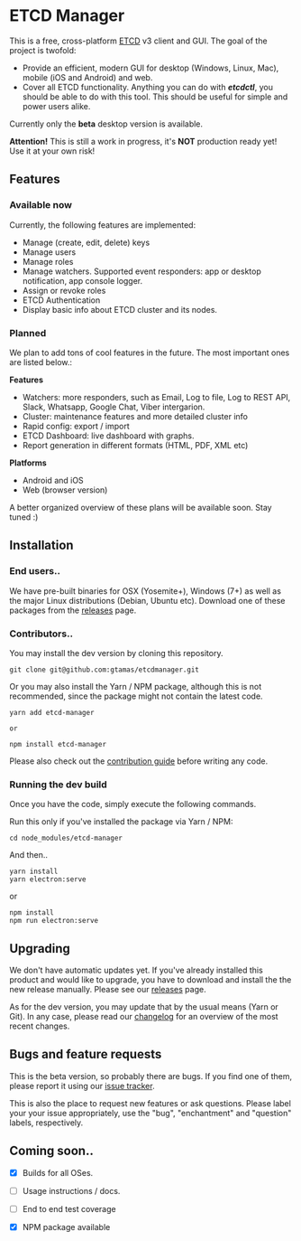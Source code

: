 # ETCD Manager
This is a free, cross-platform [ETCD](http://www.etcd.io) v3 client and GUI. The goal of the project is twofold:

- Provide an efficient, modern GUI for desktop (Windows, Linux, Mac), mobile (iOS and Android) and web.
- Cover all ETCD functionality. Anything you can do with ***etcdctl***, you should be able to do with this tool. This should be useful for simple and power users alike.

Currently only the **beta** desktop version is available.

**Attention!**
This is still a work in progress, it's **NOT** production ready yet! Use it at your own risk!

## Features

### Available now

Currently, the following features are implemented:

- Manage (create, edit, delete) keys
- Manage users
- Manage roles
- Manage watchers. Supported event responders: app or desktop notification, app console logger.
- Assign or revoke roles
- ETCD Authentication
- Display basic info about ETCD cluster and its nodes.

### Planned

We plan to add tons of cool features in the future. The most important ones are listed below.:

**Features**

- Watchers: more responders, such as Email, Log to file, Log to REST API, Slack, Whatsapp, Google Chat, Viber intergarion.
- Cluster: maintenance features and more detailed cluster info
- Rapid config: export / import
- ETCD Dashboard: live dashboard with graphs.
- Report generation in different formats (HTML, PDF, XML etc)

**Platforms**

- Android and iOS 
- Web (browser version)

A better organized overview of these plans will be available soon. Stay tuned :) 

## Installation

### End users..

We have pre-built binaries for OSX (Yosemite+), Windows (7+) as well as the major Linux distributions (Debian, Ubuntu etc). Download one of these packages from the [releases](https://github.com/gtamas/etcdmanager/releases) page.

### Contributors..

You may install the dev version by cloning this repository.

```
git clone git@github.com:gtamas/etcdmanager.git
```

Or you may also install the Yarn / NPM package, although this is not recommended, since the package might not contain the latest code.

```
yarn add etcd-manager

or

npm install etcd-manager
```

Please also check out the [contribution guide](./CONTRIBUTION.md) before writing any code.

### Running the dev build

Once you have the code, simply execute the following commands. 

Run this only if you've installed the package via Yarn / NPM:

```
cd node_modules/etcd-manager
```

And then..

```
yarn install
yarn electron:serve
```

or

```
npm install
npm run electron:serve
```

## Upgrading

We don't have automatic updates yet. If you've already installed this product and would like to upgrade, you have to download and install the the new release manually. Please see our [releases](https://github.com/gtamas/etcdmanager/releases) page. 

As for the dev version, you may update that by the usual means (Yarn or Git). In any case, please read our [changelog](./CHANGELOG.md) for an overview of the most recent changes.

## Bugs and feature requests

This is the beta version, so probably there are bugs. If you find one of them, please report it using our [issue tracker](https://github.com/gtamas/etcdmanager/issues).

This is also the place to request new features or ask questions. Please label your your issue appropriately, use the "bug", "enchantment" and "question" labels, respectively.

## Coming soon..

- [X] Builds for all OSes.
- [ ] Usage instructions / docs.
- [ ] End to end test coverage
- [X] NPM package available



